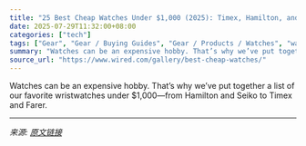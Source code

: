 ```yaml
---
title: "25 Best Cheap Watches Under $1,000 (2025): Timex, Hamilton, and Seiko"
date: 2025-07-29T11:32:00+08:00
categories: ["tech"]
tags: ["Gear", "Gear / Buying Guides", "Gear / Products / Watches", "watches", "Shopping", "buying guides", "Wearables", "apparel", "Time Keeper"]
summary: "Watches can be an expensive hobby. That’s why we’ve put together a list of our favorite wristwatches under $1,000—from Hamilton and Seiko to Timex and Farer."
source_url: "https://www.wired.com/gallery/best-cheap-watches/"
---
```


Watches can be an expensive hobby. That’s why we’ve put together a list of our favorite wristwatches under $1,000—from Hamilton and Seiko to Timex and Farer.

---

*来源: [原文链接](https://www.wired.com/gallery/best-cheap-watches/)*
